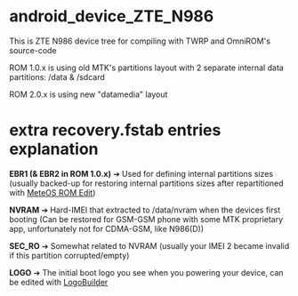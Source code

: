 android_device_ZTE_N986
=======================
This is ZTE N986 device tree for compiling with TWRP and OmniROM's source-code

ROM 1.0.x is using old MTK's partitions layout with 2 separate internal data partitions: /data & /sdcard

ROM 2.0.x is using new "datamedia" layout


extra recovery.fstab entries explanation
========================================
**EBR1 (& EBR2 in ROM 1.0.x)** ➔ Used for defining internal partitions sizes (usually backed-up for restoring internal partitions sizes after repartitioned with [MeteOS ROM Edit](https://docs.google.com/file/d/0B_zS9FTBJz8qX0FsRFVNZzFHZ1k))

**NVRAM** ➔ Hard-IMEI that extracted to /data/nvram when the devices first booting (Can be restored for GSM-GSM phone with some MTK proprietary app, unfortunately not for CDMA-GSM, like N986(D))

**SEC_RO** ➔ Somewhat related to NVRAM (usually your IMEI 2 became invalid if this partition corrupted/empty)

**LOGO** ➔ The initial boot logo you see when you powering your device, can be edited with [LogoBuilder](https://sites.google.com/site/kadanutilities/home/logobuilder-en)
